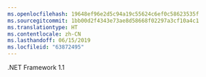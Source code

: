 ```yaml
---
ms.openlocfilehash: 19648ef96e2d5c94a19c55624c6ef0c58623535f
ms.sourcegitcommit: 1bb00d2f4343e73ae8d58668f02297a3cf10a4c1
ms.translationtype: HT
ms.contentlocale: zh-CN
ms.lasthandoff: 06/15/2019
ms.locfileid: "63872495"
---
```

.NET Framework 1.1